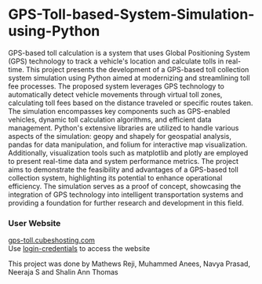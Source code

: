 # GPS-Toll-based-System-Simulation-using-Python
GPS-based toll calculation is a system that uses Global Positioning System (GPS) technology to track a vehicle's location and calculate tolls in real-time. This project presents the development of a GPS-based toll collection system simulation using Python aimed at modernizing and streamlining toll fee processes. The proposed system leverages GPS technology to automatically detect vehicle movements through virtual toll zones, calculating toll fees based on the distance traveled or specific routes taken. The simulation encompasses key components such as GPS-enabled vehicles, dynamic toll calculation algorithms, and efficient data management. Python's extensive libraries are utilized to handle various aspects of the simulation: geopy and shapely for geospatial analysis, pandas for data manipulation, and folium for interactive map visualization. Additionally, visualization tools such as matplotlib and plotly are employed to present real-time data and system performance metrics. The project aims to demonstrate the feasibility and advantages of a GPS-based toll collection system, highlighting its potential to enhance operational efficiency. The simulation serves as a proof of concept, showcasing the integration of GPS technology into intelligent transportation systems and providing a foundation for further research and development in this field.  


### User Website  
[gps-toll.cubeshosting.com](https://gps-toll.cubeshosting.com/#)  
Use [login-credentials](https://github.com/Team-CodeClan/GPS-Toll-based-System-simulation/blob/b09ed4a3822a7a4e263cebd9b1e929c7d12f1398/Website/User/login.csv) to access the website



This project was done by Mathews Reji, Muhammed Anees, Navya Prasad, Neeraja S and Shalin Ann Thomas
